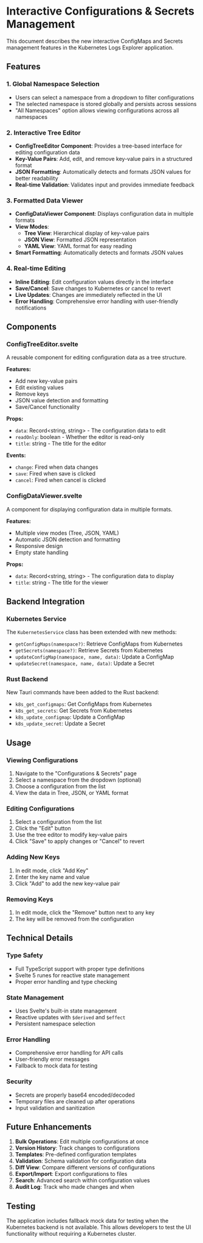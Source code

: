 # Interactive Configurations & Secrets Management

This document describes the new interactive ConfigMaps and Secrets management features in the Kubernetes Logs Explorer application.

## Features

### 1. Global Namespace Selection
- Users can select a namespace from a dropdown to filter configurations
- The selected namespace is stored globally and persists across sessions
- "All Namespaces" option allows viewing configurations across all namespaces

### 2. Interactive Tree Editor
- **ConfigTreeEditor Component**: Provides a tree-based interface for editing configuration data
- **Key-Value Pairs**: Add, edit, and remove key-value pairs in a structured format
- **JSON Formatting**: Automatically detects and formats JSON values for better readability
- **Real-time Validation**: Validates input and provides immediate feedback

### 3. Formatted Data Viewer
- **ConfigDataViewer Component**: Displays configuration data in multiple formats
- **View Modes**:
  - **Tree View**: Hierarchical display of key-value pairs
  - **JSON View**: Formatted JSON representation
  - **YAML View**: YAML format for easy reading
- **Smart Formatting**: Automatically detects and formats JSON values

### 4. Real-time Editing
- **Inline Editing**: Edit configuration values directly in the interface
- **Save/Cancel**: Save changes to Kubernetes or cancel to revert
- **Live Updates**: Changes are immediately reflected in the UI
- **Error Handling**: Comprehensive error handling with user-friendly notifications

## Components

### ConfigTreeEditor.svelte
A reusable component for editing configuration data as a tree structure.

**Features:**
- Add new key-value pairs
- Edit existing values
- Remove keys
- JSON value detection and formatting
- Save/Cancel functionality

**Props:**
- `data`: Record<string, string> - The configuration data to edit
- `readOnly`: boolean - Whether the editor is read-only
- `title`: string - The title for the editor

**Events:**
- `change`: Fired when data changes
- `save`: Fired when save is clicked
- `cancel`: Fired when cancel is clicked

### ConfigDataViewer.svelte
A component for displaying configuration data in multiple formats.

**Features:**
- Multiple view modes (Tree, JSON, YAML)
- Automatic JSON detection and formatting
- Responsive design
- Empty state handling

**Props:**
- `data`: Record<string, string> - The configuration data to display
- `title`: string - The title for the viewer

## Backend Integration

### Kubernetes Service
The `KubernetesService` class has been extended with new methods:

- `getConfigMaps(namespace?)`: Retrieve ConfigMaps from Kubernetes
- `getSecrets(namespace?)`: Retrieve Secrets from Kubernetes
- `updateConfigMap(namespace, name, data)`: Update a ConfigMap
- `updateSecret(namespace, name, data)`: Update a Secret

### Rust Backend
New Tauri commands have been added to the Rust backend:

- `k8s_get_configmaps`: Get ConfigMaps from Kubernetes
- `k8s_get_secrets`: Get Secrets from Kubernetes
- `k8s_update_configmap`: Update a ConfigMap
- `k8s_update_secret`: Update a Secret

## Usage

### Viewing Configurations
1. Navigate to the "Configurations & Secrets" page
2. Select a namespace from the dropdown (optional)
3. Choose a configuration from the list
4. View the data in Tree, JSON, or YAML format

### Editing Configurations
1. Select a configuration from the list
2. Click the "Edit" button
3. Use the tree editor to modify key-value pairs
4. Click "Save" to apply changes or "Cancel" to revert

### Adding New Keys
1. In edit mode, click "Add Key"
2. Enter the key name and value
3. Click "Add" to add the new key-value pair

### Removing Keys
1. In edit mode, click the "Remove" button next to any key
2. The key will be removed from the configuration

## Technical Details

### Type Safety
- Full TypeScript support with proper type definitions
- Svelte 5 runes for reactive state management
- Proper error handling and type checking

### State Management
- Uses Svelte's built-in state management
- Reactive updates with `$derived` and `$effect`
- Persistent namespace selection

### Error Handling
- Comprehensive error handling for API calls
- User-friendly error messages
- Fallback to mock data for testing

### Security
- Secrets are properly base64 encoded/decoded
- Temporary files are cleaned up after operations
- Input validation and sanitization

## Future Enhancements

1. **Bulk Operations**: Edit multiple configurations at once
2. **Version History**: Track changes to configurations
3. **Templates**: Pre-defined configuration templates
4. **Validation**: Schema validation for configuration data
5. **Diff View**: Compare different versions of configurations
6. **Export/Import**: Export configurations to files
7. **Search**: Advanced search within configuration values
8. **Audit Log**: Track who made changes and when

## Testing

The application includes fallback mock data for testing when the Kubernetes backend is not available. This allows developers to test the UI functionality without requiring a Kubernetes cluster.
